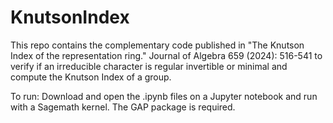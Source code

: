 # KnutsonIndex
This repo contains the complementary code published in "The Knutson Index of the representation ring." Journal of Algebra 659 (2024): 516-541 to verify if an irreducible character is regular invertible or minimal and compute the Knutson Index of a group.

To run: Download and open the .ipynb files on a Jupyter notebook and run with a Sagemath kernel. The GAP package is required.

